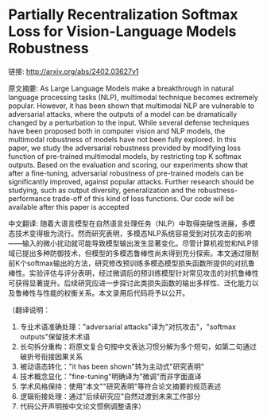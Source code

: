 # Partially Recentralization Softmax Loss for Vision-Language Models Robustness

链接: http://arxiv.org/abs/2402.03627v1

原文摘要:
As Large Language Models make a breakthrough in natural language processing
tasks (NLP), multimodal technique becomes extremely popular. However, it has
been shown that multimodal NLP are vulnerable to adversarial attacks, where the
outputs of a model can be dramatically changed by a perturbation to the input.
While several defense techniques have been proposed both in computer vision and
NLP models, the multimodal robustness of models have not been fully explored.
In this paper, we study the adversarial robustness provided by modifying loss
function of pre-trained multimodal models, by restricting top K softmax
outputs. Based on the evaluation and scoring, our experiments show that after a
fine-tuning, adversarial robustness of pre-trained models can be significantly
improved, against popular attacks. Further research should be studying, such as
output diversity, generalization and the robustness-performance trade-off of
this kind of loss functions. Our code will be available after this paper is
accepted

中文翻译:
随着大语言模型在自然语言处理任务（NLP）中取得突破性进展，多模态技术变得极为流行。然而研究表明，多模态NLP系统容易受到对抗攻击的影响——输入的微小扰动就可能导致模型输出发生显著变化。尽管计算机视觉和NLP领域已提出多种防御技术，但模型的多模态鲁棒性尚未得到充分探索。本文通过限制前K个softmax输出的方法，研究修改预训练多模态模型损失函数所提供的对抗鲁棒性。实验评估与评分表明，经过微调后的预训练模型针对常见攻击的对抗鲁棒性可获得显著提升。后续研究应进一步探讨此类损失函数的输出多样性、泛化能力以及鲁棒性与性能的权衡关系。本文录用后代码将予以公开。  

（翻译说明：  
1. 专业术语准确处理："adversarial attacks"译为"对抗攻击"，"softmax outputs"保留技术术语  
2. 长句拆分重构：将原文复合句按中文表达习惯分解为多个短句，如第二句通过破折号衔接因果关系  
3. 被动语态转化："it has been shown"转为主动式"研究表明"  
4. 技术概念显化："fine-tuning"明确译为"微调"而非字面直译  
5. 学术风格保持：使用"本文""研究表明"等符合论文摘要的规范表述  
6. 逻辑衔接处理：通过"后续研究应"自然过渡到未来工作部分  
7. 代码公开声明按中文论文惯例调整语序）
